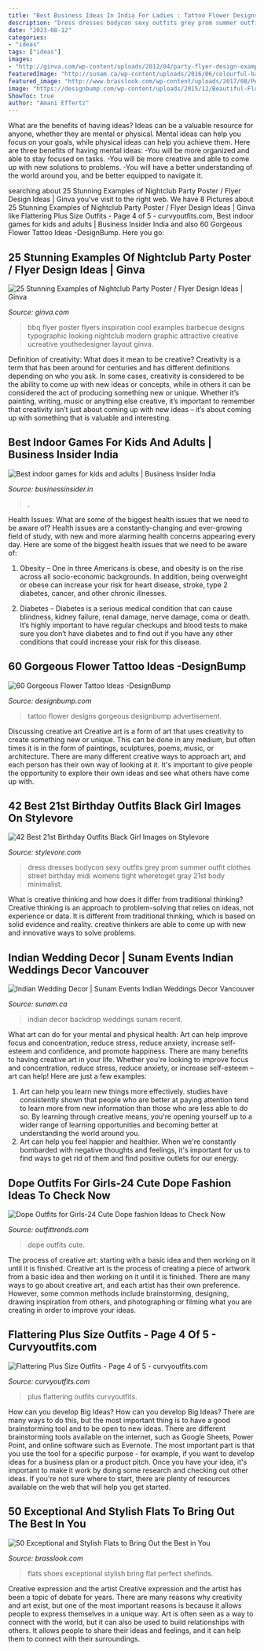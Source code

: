 ```yaml
---
title: "Best Business Ideas In India For Ladies : Tattoo Flower Designs Gorgeous Designbump Advertisement"
description: "Dress dresses bodycon sexy outfits grey prom summer outfit clothes street birthday midi womens tight wheretoget gray 21st body minimalist"
date: "2023-08-12"
categories:
- "ideas"
tags: ["ideas"]
images:
- "http://ginva.com/wp-content/uploads/2012/04/party-flyer-design-examples-15.jpg"
featuredImage: "http://sunam.ca/wp-content/uploads/2016/06/colourful-backdrop-and-lighting.jpg"
featured_image: "http://www.brasslook.com/wp-content/uploads/2017/08/Perfect-flats-for-work.jpg"
image: "https://designbump.com/wp-content/uploads/2015/12/Beautiful-Flower-Tattoo-Designs-For-Women-42.jpg"
ShowToc: true
author: "Amani Effertz"
---
```



What are the benefits of having ideas?
Ideas can be a valuable resource for anyone, whether they are mental or physical. Mental ideas can help you focus on your goals, while physical ideas can help you achieve them. Here are three benefits of having mental ideas: 
-You will be more organized and able to stay focused on tasks. 
-You will be more creative and able to come up with new solutions to problems. 
-You will have a better understanding of the world around you, and be better equipped to navigate it.

	

		
searching about 25 Stunning Examples of Nightclub Party Poster / Flyer Design Ideas | Ginva you've visit to the right web. We have 8 Pictures about 25 Stunning Examples of Nightclub Party Poster / Flyer Design Ideas | Ginva like Flattering Plus Size Outfits - Page 4 of 5 - curvyoutfits.com, Best indoor games for kids and adults | Business Insider India and also 60 Gorgeous Flower Tattoo Ideas -DesignBump. Here you go:
		
    
## 25 Stunning Examples Of Nightclub Party Poster / Flyer Design Ideas | Ginva

<img loading=lazy src="http://ginva.com/wp-content/uploads/2012/04/party-flyer-design-examples-15.jpg" onerror="this.onerror=null;this.src='https://tse3.mm.bing.net/th?id=OIP.tQTpdKHU5XZfzfoZ1m0OZQHaKf&amp;pid=15.1';" alt="25 Stunning Examples of Nightclub Party Poster / Flyer Design Ideas | Ginva">

_Source: ginva.com_

>bbq flyer poster flyers inspiration cool examples barbecue designs typographic looking nightclub modern graphic attractive creative ucreative youthedesigner layout ginva. 

	

Definition of creativity: What does it mean to be creative?
Creativity is a term that has been around for centuries and has different definitions depending on who you ask. In some cases, creativity is considered to be the ability to come up with new ideas or concepts, while in others it can be considered the act of producing something new or unique. Whether it’s painting, writing, music or anything else creative, it’s important to remember that creativity isn’t just about coming up with new ideas – it’s about coming up with something that is valuable and interesting.

    
## Best Indoor Games For Kids And Adults | Business Insider India

<img loading=lazy src="https://www.businessinsider.in/photo/78794794/amazing-indoor-games-for-kids.jpg?imgsize=98030" onerror="this.onerror=null;this.src='https://tse2.mm.bing.net/th?id=OIP.oSmSYUYyIgkza-K7riEtsAHaEs&amp;pid=15.1';" alt="Best indoor games for kids and adults | Business Insider India">

_Source: businessinsider.in_

>. 

	

Health Issues: What are some of the biggest health issues that we need to be aware of?
Health issues are a constantly-changing and ever-growing field of study, with new and more alarming health concerns appearing every day. Here are some of the biggest health issues that we need to be aware of:
1. Obesity – One in three Americans is obese, and obesity is on the rise across all socio-economic backgrounds. In addition, being overweight or obese can increase your risk for heart disease, stroke, type 2 diabetes, cancer, and other chronic illnesses.

2. Diabetes – Diabetes is a serious medical condition that can cause blindness, kidney failure, renal damage, nerve damage, coma or death. It’s highly important to have regular checkups and blood tests to make sure you don’t have diabetes and to find out if you have any other conditions that could increase your risk for this disease.


    
## 60 Gorgeous Flower Tattoo Ideas -DesignBump

<img loading=lazy src="https://designbump.com/wp-content/uploads/2015/12/Beautiful-Flower-Tattoo-Designs-For-Women-42.jpg" onerror="this.onerror=null;this.src='https://tse3.mm.bing.net/th?id=OIP.eR31B9-i6_4vyWyPd23jkgHaJ7&amp;pid=15.1';" alt="60 Gorgeous Flower Tattoo Ideas -DesignBump">

_Source: designbump.com_

>tattoo flower designs gorgeous designbump advertisement. 

	

Discussing creative art
Creative art is a form of art that uses creativity to create something new or unique. This can be done in any medium, but often times it is in the form of paintings, sculptures, poems, music, or architecture. There are many different creative ways to approach art, and each person has their own way of looking at it. It's important to give people the opportunity to explore their own ideas and see what others have come up with.

    
## 42 Best 21st Birthday Outfits Black Girl Images On Stylevore

<img loading=lazy src="https://www.stylevore.com/wp-content/uploads/2020/01/9b6160029680e19b00297c8fbe4e2b88.jpg" onerror="this.onerror=null;this.src='https://tse3.mm.bing.net/th?id=OIP.ug_D6uvI_Ru7QjjdpMXGIgHaLG&amp;pid=15.1';" alt="42 Best 21st Birthday Outfits Black Girl Images on Stylevore">

_Source: stylevore.com_

>dress dresses bodycon sexy outfits grey prom summer outfit clothes street birthday midi womens tight wheretoget gray 21st body minimalist. 

	

What is creative thinking and how does it differ from traditional thinking?
Creative thinking is an approach to problem-solving that relies on ideas, not experience or data. It is different from traditional thinking, which is based on solid evidence and reality. creative thinkers are able to come up with new and innovative ways to solve problems.

    
## Indian Wedding Decor | Sunam Events Indian Weddings Decor Vancouver

<img loading=lazy src="http://sunam.ca/wp-content/uploads/2016/06/colourful-backdrop-and-lighting.jpg" onerror="this.onerror=null;this.src='https://tse1.mm.bing.net/th?id=OIP.JIf4ee_qfISu_jp_IerZZQHaE6&amp;pid=15.1';" alt="Indian Wedding Decor | Sunam Events Indian Weddings Decor Vancouver">

_Source: sunam.ca_

>indian decor backdrop weddings sunam recent. 

	

What art can do for your mental and physical health: Art can help improve focus and concentration, reduce stress, reduce anxiety, increase self-esteem and confidence, and promote happiness.
There are many benefits to having creative art in your life. Whether you're looking to improve focus and concentration, reduce stress, reduce anxiety, or increase self-esteem – art can help! Here are just a few examples: 
1. Art can help you learn new things more effectively. studies have consistently shown that people who are better at paying attention tend to learn more from new information than those who are less able to do so. By learning through creative means, you're opening yourself up to a wider range of learning opportunities and becoming better at understanding the world around you. 
2. Art can help you feel happier and healthier. When we're constantly bombarded with negative thoughts and feelings, it's important for us to find ways to get rid of them and find positive outlets for our energy.

    
## Dope Outfits For Girls-24 Cute Dope Fashion Ideas To Check Now

<img loading=lazy src="https://www.outfittrends.com/wp-content/uploads/2017/02/colorful-pants.jpg" onerror="this.onerror=null;this.src='https://tse1.mm.bing.net/th?id=OIP.PVNnlQKHojW4J7Nx4GVhrAHaJ6&amp;pid=15.1';" alt="Dope Outfits for Girls-24 Cute Dope fashion Ideas to Check Now">

_Source: outfittrends.com_

>dope outfits cute. 

	

The process of creative art: starting with a basic idea and then working on it until it is finished.
Creative art is the process of creating a piece of artwork from a basic idea and then working on it until it is finished. There are many ways to go about creative art, and each artist has their own preference. However, some common methods include brainstorming, designing, drawing inspiration from others, and photographing or filming what you are creating in order to improve your ideas.

    
## Flattering Plus Size Outfits - Page 4 Of 5 - Curvyoutfits.com

<img loading=lazy src="https://www.curvyoutfits.com/wp-content/uploads/2015/06/flattering-plus-size-outfits2.jpg" onerror="this.onerror=null;this.src='https://tse3.mm.bing.net/th?id=OIP.zf7Psy__wSusVGOe4sxUMwHaLG&amp;pid=15.1';" alt="Flattering Plus Size Outfits - Page 4 of 5 - curvyoutfits.com">

_Source: curvyoutfits.com_

>plus flattering outfits curvyoutfits. 

	

How can you develop Big Ideas?
How can you develop Big Ideas? There are many ways to do this, but the most important thing is to have a good brainstorming tool and to be open to new ideas. There are different brainstorming tools available on the internet, such as Google Sheets, Power Point, and online software such as Evernote. The most important part is that you use the tool for a specific purpose - for example, if you want to develop ideas for a business plan or a product pitch. Once you have your idea, it's important to make it work by doing some research and checking out other ideas. If you're not sure where to start, there are plenty of resources available on the web that will help you get started.

    
## 50 Exceptional And Stylish Flats To Bring Out The Best In You

<img loading=lazy src="http://www.brasslook.com/wp-content/uploads/2017/08/Perfect-flats-for-work.jpg" onerror="this.onerror=null;this.src='https://tse1.mm.bing.net/th?id=OIP.C70hV67WDxtQSXg65WybjAHaOr&amp;pid=15.1';" alt="50 Exceptional and Stylish Flats to Bring Out the Best in You">

_Source: brasslook.com_

>flats shoes exceptional stylish bring flat perfect shefinds. 

	

Creative expression and the artist
Creative expression and the artist has been a topic of debate for years. There are many reasons why creativity and art exist, but one of the most important reasons is because it allows people to express themselves in a unique way. Art is often seen as a way to connect with the world, but it can also be used to build relationships with others. It allows people to share their ideas and feelings, and it can help them to connect with their surroundings.

